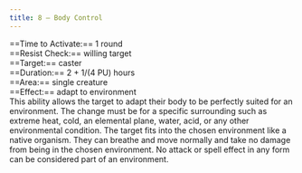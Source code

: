 ```yaml
---
title: 8 – Body Control
---
```

==Time to Activate:== 1 round  
==Resist Check:== willing target  
==Target:== caster  
==Duration:== 2 + 1/(4 PU) hours  
==Area:== single creature  
==Effect:== adapt to environment  
This ability allows the target to adapt their body to be perfectly suited for an environment. The change must be for a specific surrounding such as extreme heat, cold, an elemental plane, water, acid, or any other environmental condition. The target fits into the chosen environment like a native organism. They can breathe and move normally and take no damage from being in the chosen environment. No attack or spell effect in any form can be considered part of an environment.  
